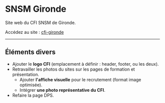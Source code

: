 #  SNSM Gironde

Site web du CFI SNSM de Gironde.  

Accédez au site : [cfi-gironde](https://cfigironde.fr)

---

## **Éléments divers**

* Ajouter le **logo CFI** (emplacement à définir : header, footer, ou les deux).
* Retravailler les photos du sites sur les pages de formation et présentation.
  * Ajouter **l'affiche visuelle** pour le recrutement (format image optimisée).
  * Intégrer **une photo représentative du CFI**.
* Refaire la page DPS.


